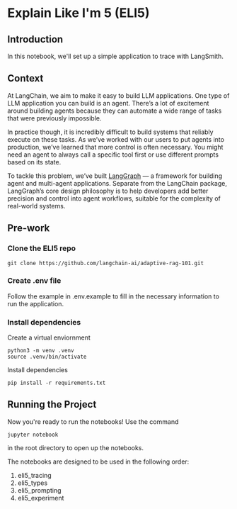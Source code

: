 # Explain Like I'm 5 (ELI5)


## Introduction
In this notebook, we'll set up a simple application to trace with LangSmith. 

## Context

At LangChain, we aim to make it easy to build LLM applications. One type of LLM application you can build is an agent. There’s a lot of excitement around building agents because they can automate a wide range of tasks that were previously impossible. 

In practice though, it is incredibly difficult to build systems that reliably execute on these tasks. As we’ve worked with our users to put agents into production, we’ve learned that more control is often necessary. You might need an agent to always call a specific tool first or use different prompts based on its state.

To tackle this problem, we’ve built [LangGraph](https://langchain-ai.github.io/langgraph/) — a framework for building agent and multi-agent applications. Separate from the LangChain package, LangGraph’s core design philosophy is to help developers add better precision and control into agent workflows, suitable for the complexity of real-world systems.

## Pre-work

### Clone the ELI5 repo
```
git clone https://github.com/langchain-ai/adaptive-rag-101.git
```

### Create .env file

Follow the example in .env.example to fill in the necessary information to run the application.

### Install dependencies

Create a virtual enviornment
```
python3 -m venv .venv
source .venv/bin/activate
```

Install dependencies
```
pip install -r requirements.txt
```

## Running the Project

Now you're ready to run the notebooks! Use the command
```
jupyter notebook
```
in the root directory to open up the notebooks.

The notebooks are designed to be used in the following order:
1. eli5_tracing
2. eli5_types
2. eli5_prompting
3. eli5_experiment
